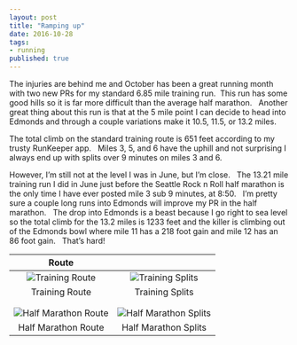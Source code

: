 ```yaml
---
layout: post
title: "Ramping up"
date: 2016-10-28
tags: 
- running
published: true
---
```


The injuries are behind me and October has been a great running month with two new PRs for my standard 6.85 mile training run.   &nbsp;This run has some good hills so it is far more difficult than the average half marathon.  &nbsp; Another great thing about this run is that at the 5 mile point I can decide to head into Edmonds and through a couple variations make it 10.5, 11.5, or 13.2 miles.

The total climb on the standard training route is 651 feet according to my trusty RunKeeper app.  &nbsp; Miles 3, 5, and 6 have the uphill and not surprising I always end up with splits over 9 minutes on miles 3 and 6.  

However, I’m still not at the level I was in June, but I’m close.  &nbsp; The 13.21 mile training run I did in June just before the Seattle Rock n Roll half marathon is the only time I have ever posted mile 3 sub 9 minutes, at 8:50.  &nbsp;  I’m pretty sure a couple long runs into Edmonds will improve my PR in the half marathon.  &nbsp; The drop into Edmonds is a beast because I go right to sea level so the total climb for the 13.2 miles is 1233 feet and the killer is climbing out of the Edmonds bowl where mile 11 has a 218 foot gain and mile 12 has an 86 foot gain.  &nbsp; That’s hard!

|                                                             Route                                                             |                                                                                                                                   |
|:-----------------------------------------------------------------------------------------------------------------------------:|:---------------------------------------------------------------------------------------------------------------------------------:|
| ![Training Route](https://cloud.githubusercontent.com/assets/19477681/19814033/6c608c76-9cf1-11e6-9c0c-956566797f1e.jpg)      |        ![Training Splits](https://cloud.githubusercontent.com/assets/19477681/19814074/95ca9b42-9cf1-11e6-964e-2200c96d6695.jpg)  |
|                                                         Training Route                                                        |                                                           Training Splits                                                         |
|                                                                                                                               |                                                                                                                                   |
|                                                                                                                               |                                                                                                                                   |
| ![Half Marathon Route](https://cloud.githubusercontent.com/assets/19477681/19814061/8724a4d4-9cf1-11e6-9c38-cad2fb9a5ab0.jpg) |    ![Half Marathon Splits](https://cloud.githubusercontent.com/assets/19477681/19814084/a215dbf0-9cf1-11e6-8f5c-2d8c2bc40661.jpg) |
|                                                       Half Marathon Route                                                     |                                                        Half Marathon Splits                                                       |
